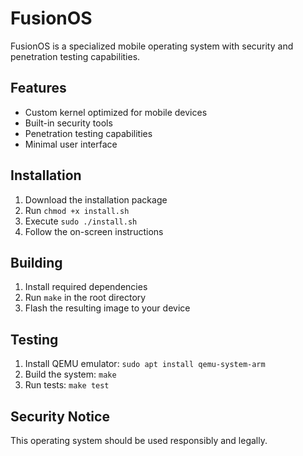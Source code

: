 # FusionOS

FusionOS is a specialized mobile operating system with security and penetration testing capabilities.

## Features
- Custom kernel optimized for mobile devices
- Built-in security tools
- Penetration testing capabilities
- Minimal user interface

## Installation
1. Download the installation package
2. Run `chmod +x install.sh`
3. Execute `sudo ./install.sh`
4. Follow the on-screen instructions

## Building
1. Install required dependencies
2. Run `make` in the root directory
3. Flash the resulting image to your device

## Testing
1. Install QEMU emulator: `sudo apt install qemu-system-arm`
2. Build the system: `make`
3. Run tests: `make test`

## Security Notice
This operating system should be used responsibly and legally.
